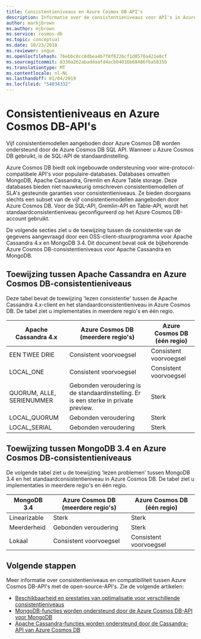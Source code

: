 ```yaml
---
title: Consistentieniveaus en Azure Cosmos DB-API's
description: Informatie over de consistentieniveaus voor API's in Azure Cosmos DB.
author: markjbrown
ms.author: mjbrown
ms.service: cosmos-db
ms.topic: conceptual
ms.date: 10/23/2018
ms.reviewer: sngun
ms.openlocfilehash: 76ebbc8cc8dbea4b7f8f8226cf1d8570a421e8cf
ms.sourcegitcommit: 8330a262abaddaafd4acb04016b68486fba5835b
ms.translationtype: MT
ms.contentlocale: nl-NL
ms.lasthandoff: 01/04/2019
ms.locfileid: "54034332"
---
```

# <a name="consistency-levels-and-azure-cosmos-db-apis"></a>Consistentieniveaus en Azure Cosmos DB-API's

Vijf consistentiemodellen aangeboden door Azure Cosmos DB worden ondersteund door de Azure Cosmos DB SQL API. Wanneer u Azure Cosmos DB gebruikt, is de SQL-API de standaardinstelling. 

Azure Cosmos DB biedt ook ingebouwde ondersteuning voor wire-protocol-compatibele API's voor populaire-databases. Databases omvatten MongoDB, Apache Cassandra, Gremlin en Azure Table storage. Deze databases bieden niet nauwkeurig omschreven consistentiemodellen of SLA's gesteunde garanties voor consistentieniveaus. Ze bieden doorgaans slechts een subset van de vijf consistentiemodellen aangeboden door Azure Cosmos DB. Voor de SQL-API, Gremlin-API en Table-API, wordt het standaardconsistentieniveau geconfigureerd op het Azure Cosmos DB-account gebruikt. 

De volgende secties ziet u de toewijzing tussen de consistentie van de gegevens aangevraagd door een OSS-client-stuurprogramma voor Apache Cassandra 4.x en MongoDB 3.4. Dit document bevat ook de bijbehorende Azure Cosmos DB-consistentieniveaus voor Apache Cassandra en MongoDB.

## <a id="cassandra-mapping"></a>Toewijzing tussen Apache Cassandra en Azure Cosmos DB-consistentieniveaus

Deze tabel bevat de toewijzing 'lezen consistentie' tussen de Apache Cassandra 4.x-client en het standaardconsistentieniveau in Azure Cosmos DB. De tabel ziet u implementaties in meerdere regio's en één regio.

| **Apache Cassandra 4.x** | **Azure Cosmos DB (meerdere regio's)** | **Azure Cosmos DB (één regio)** |
| - | - | - |
| EEN TWEE DRIE | Consistent voorvoegsel | Consistent voorvoegsel |
| LOCAL_ONE | Consistent voorvoegsel | Consistent voorvoegsel |
| QUORUM, ALLE, SERIENUMMER | Gebonden veroudering is de standaardinstelling. Er is een sterke in private preview. | Sterk |
| LOCAL_QUORUM | Gebonden veroudering | Sterk |
| LOCAL_SERIAL | Gebonden veroudering | Sterk |

## <a id="mongo-mapping"></a>Toewijzing tussen MongoDB 3.4 en Azure Cosmos DB-consistentieniveaus

De volgende tabel ziet u de toewijzing 'lezen problemen' tussen MongoDB 3.4 en het standaardconsistentieniveau in Azure Cosmos DB. De tabel ziet u implementaties in meerdere regio's en één regio.

| **MongoDB 3.4** | **Azure Cosmos DB (meerdere regio's)** | **Azure Cosmos DB (één regio)** |
| - | - | - |
| Linearizable | Sterk | Sterk |
| Meerderheid | Gebonden veroudering | Sterk |
| Lokaal | Consistent voorvoegsel | Consistent voorvoegsel |

## <a name="next-steps"></a>Volgende stappen

Meer informatie over consistentieniveaus en compatibiliteit tussen Azure Cosmos DB-API's met de open-source-API's. Zie de volgende artikelen:

* [Beschikbaarheid en prestaties van optimalisatie voor verschillende consistentieniveaus](consistency-levels-tradeoffs.md)
* [MongoDB-functies worden ondersteund door de Azure Cosmos DB-API voor MongoDB](mongodb-feature-support.md)
* [Apache Cassandra-functies worden ondersteund door de Cassandra-API van Azure Cosmos DB](cassandra-support.md)